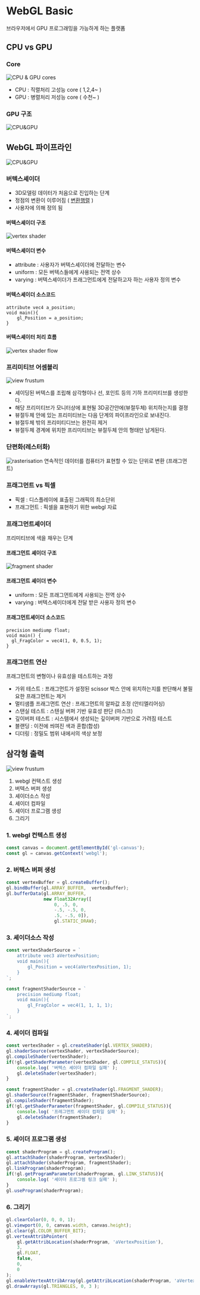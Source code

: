 # WebGL Basic
브라우저에서 GPU 프로그래밍을 가능하게 하는 플랫폼

## CPU vs GPU

### Core
![CPU & GPU cores](https://kr.nvidia.com/content/tesla/images/cpu-and-gpu.jpg)
- CPU : 직렬처리 고성능 core ( 1,2,4~ )
- GPU : 병렬처리 저성능 core ( 수천~ )

### GPU 구조
![CPU&GPU](./img/webgl_cpu_gpu.png)

## WebGL 파이프라인
![CPU&GPU](./img/webgl_gpu_pipeline.png)

### 버텍스셰이더
- 3D모델링 데이터가 처음으로 진입하는 단계
- 정점의 변환이 이루어짐 ( [변환행렬](https://www.google.co.kr/imgres?imgurl=https://upload.wikimedia.org/wikipedia/commons/thumb/2/23/2D_affine_transformation_matrix-ko-001.svg/1200px-2D_affine_transformation_matrix-ko-001.svg.png&imgrefurl=https://ko.wikipedia.org/wiki/%25EB%25B3%2580%25ED%2599%2598%25ED%2596%2589%25EB%25A0%25AC&h=1600&w=1200&tbnid=aUFBWArxnKq_QM:&q=%ED%96%89%EB%A0%AC%EB%B3%80%ED%99%98&tbnh=160&tbnw=119&usg=AI4_-kSomHnfAkwEpSE10HFm5CG1pAHXdQ&vet=12ahUKEwi29Yv8qcXeAhXExLwKHTKxBhoQ_B0wF3oECAUQEA..i&docid=s3MLlgHSQw77OM&itg=1&sa=X&ved=2ahUKEwi29Yv8qcXeAhXExLwKHTKxBhoQ_B0wF3oECAUQEA) )
- 사용자에 의해 정의 됨

#### 버텍스셰이더 구조
![vertex shader](./img/webgl_vertex_shader.png)

#### 버텍스셰이더 변수
- attribute : 사용자가 버텍스셰이더에 전달하는 변수
- uniform : 모든 버텍스들에게 사용되는 전역 상수
- varying : 버텍스셰이더가 프래그먼트에게 전달하고자 하는 사용자 정의 변수

#### 버텍스셰이더 소스코드
```
attribute vec4 a_position;
void main(){
    gl_Position = a_position;
}
```

#### 버텍스셰이터 처리 흐름
![vertex shader flow](https://webgl2fundamentals.org/webgl/lessons/resources/vertex-shader-anim.gif)

### 프리미티브 어셈블리
![view frustum](./img/webgl_view_frustum.png)
- 셰이딩된 버텍스를 조립해 삼각형이나 선, 포인트 등의 기하 프리미티브를 생성한다.
- 해당 프리미티브가 모니터상에 표현될 3D공간안에(뷰절두체) 위치하는지를 결졍
- 뷰절두체 안에 있는 프리미티브는 다음 단계의 파이프라인으로 보내진다.
- 뷰절두체 밖의 프리미티디브는 완전히 제거
- 뷰절두체 경계에 위치한 프리미티브는 뷰절두체 안의 형태만 남게된다.

### 단편화(레스터화)
![rasterisation](./img/webgl-rasterisation.png)
연속적인 데이터를 컴퓨터가 표현할 수 있는 단위로 변환 (프래그먼트)

### 프래그먼트 vs 픽셀
- 픽셀 : 디스플레이에 표출된 그래픽의 최소단위
- 프래그먼트 : 픽셀을 표현하기 위한 webgl 자료 

### 프래그먼트셰이더
프리미티브에 색을 채우는 단계

#### 프래그먼트 셰이더 구조
![fragment shader](./img/webgl_fragment_shader.png)
#### 프래그먼트 셰이더 변수
- uniform : 모든 프래그먼트에게 사용되는 전역 상수
- varying : 버텍스셰이더에게 전달 받은 사용자 정의 변수
#### 프래그먼트셰이더 소스코드
```
precision mediump float;
void main() {
  gl_FragColor = vec4(1, 0, 0.5, 1);
}
```
### 프래그먼트 연산
프래그먼트의 변형이나 유효성을 테스트하는 과정
- 가위 테스트 : 프래그먼트가 설정된 scissor 박스 안에 위치하는지를 판단해서 불필요한 프래그먼트는 제거
- 멀티샘플 프래그먼트 연산 : 프래그먼트의 알파값 조정 (안티엘리어싱)
- 스탠실 테스트 : 스텐실 버퍼 기반 유효성 판단 (마스크)
- 깊이버퍼 테스트 : 시스템에서 생성되는 깊이버퍼 기반으로 가려짐 테스트
- 블랜딩 : 이전에 씌여진 색과 혼합(합성)
- 디더링 : 정밀도 범위 내에서의 색상 보정

## 삼각형 출력
![view frustum](./img/webgl_triangle.png)
1. webgl 컨텍스트 생성
2. 버텍스 버퍼 생성
3. 셰이더소스 작성
4. 셰이더 컴파일
5. 셰이더 프로그램 생성
6. 그리기
### 1. webgl 컨텍스트 생성
``` javascript
const canvas = document.getElementById('gl-canvas');
const gl = canvas.getContext('webgl');
```
### 2. 버텍스 버퍼 생성
``` javascript
const vertexBuffer = gl.createBuffer();
gl.bindBuffer(gl.ARRAY_BUFFER,  vertexBuffer);
gl.bufferData(gl.ARRAY_BUFFER, 
              new Float32Array([
                  0, .5, 0,
                  -.5, -.5, 0,
                  .5, -.5, 0]), 
                  gl.STATIC_DRAW);
```
### 3. 셰이더소스 작성
``` javascript
const vertexShaderSource = `
    attribute vec3 aVertexPosition;
    void main(){
        gl_Position = vec4(aVertexPosition, 1);
    }
`;

const fragmentShaderSource = `
    precision mediump float;
    void main(){
        gl_FragColor = vec4(1, 1, 1, 1);
    }
`;
```
### 4. 셰이더 컴파일
``` javascript
const vertexShader = gl.createShader(gl.VERTEX_SHADER);
gl.shaderSource(vertexShader, vertexShaderSource);
gl.compileShader(vertexShader);
if(!gl.getShaderParameter(vertexShader, gl.COMPILE_STATUS)){
    console.log( '버텍스 셰이더 컴파일 실패' );
    gl.deleteShader(vertexShader);
}

const fragmentShader = gl.createShader(gl.FRAGMENT_SHADER);
gl.shaderSource(fragmentShader, fragmentShaderSource);
gl.compileShader(fragmentShader);
if(!gl.getShaderParameter(fragmentShader, gl.COMPILE_STATUS)){
    console.log( '프레그먼트 셰이더 컴파일 실패' );
    gl.deleteShader(fragmentShader);
}
```
### 5. 셰이더 프로그램 생성
``` javascript
const shaderProgram = gl.createProgram();
gl.attachShader(shaderProgram, vertexShader);
gl.attachShader(shaderProgram, fragmentShader);
gl.linkProgram(shaderProgram);
if(!gl.getProgramParameter(shaderProgram, gl.LINK_STATUS)){
    console.log( '셰이더 프로그렘 링크 실패' );
}
gl.useProgram(shaderProgram);
```
### 6. 그리기
``` javascript
gl.clearColor(0, 0, 0, 1);
gl.viewport(0, 0, canvas.width, canvas.height);
gl.clear(gl.COLOR_BUFFER_BIT);
gl.vertexAttribPointer(
    gl.getAttribLocation(shaderProgram, 'aVertexPosition'), 
    3, 
    gl.FLOAT, 
    false, 
    0, 
    0 
);
gl.enableVertexAttribArray(gl.getAttribLocation(shaderProgram, 'aVertexPosition'));
gl.drawArrays(gl.TRIANGLES, 0, 3 );
```

